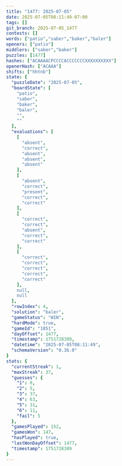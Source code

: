 ```yaml
---
title: "1477: 2025-07-05"
date: 2025-07-05T08:11:49-07:00
tags: []
git_branch: 2025-07-05_1477
contests: []
words: ["patio","saber","baker","baler"]
openers: ["patio"]
middlers: ["saber","baker"]
puzzles: [1477]
hashes: ["ACAAAACPCCCCACCCCCCCXXXXXXXXXX"]
openerHash: ["ACAAA"]
shifts: ["hhtnb"]
state: {
  "puzzleDate": "2025-07-05",
  "boardState": [
    "patio",
    "saber",
    "baker",
    "baler",
    "",
    ""
  ],
  "evaluations": [
    [
      "absent",
      "correct",
      "absent",
      "absent",
      "absent"
    ],
    [
      "absent",
      "correct",
      "present",
      "correct",
      "correct"
    ],
    [
      "correct",
      "correct",
      "absent",
      "correct",
      "correct"
    ],
    [
      "correct",
      "correct",
      "correct",
      "correct",
      "correct"
    ],
    null,
    null
  ],
  "rowIndex": 4,
  "solution": "baler",
  "gameStatus": "WIN",
  "hardMode": true,
  "gameId": "1851",
  "dayOffset": 1477,
  "timestamp": 1751728309,
  "datetime": "2025-07-05T08:11:49",
  "schemaVersion": "0.36.0"
}
stats: {
  "currentStreak": 1,
  "maxStreak": 37,
  "guesses": {
    "1": 0,
    "2": 5,
    "3": 37,
    "4": 63,
    "5": 31,
    "6": 11,
    "fail": 5
  },
  "gamesPlayed": 152,
  "gamesWon": 147,
  "hasPlayed": true,
  "lastWonDayOffset": 1477,
  "timestamp": 1751728309
}
---
```

<!-- more -->
